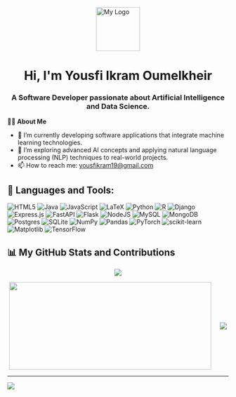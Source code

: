 
<img src="https://github.com/user-attachments/assets/41b76862-e634-4df8-8675-2690bbd17d12" alt="My Logo" style="width: 100px; height: auto; display: block; margin: 0 auto;">

<h1 align="center"">
    Hi, I'm Yousfi Ikram Oumelkheir
</h1>


<h3 align="center">A Software Developer passionate about Artificial Intelligence and Data Science.
</h3>



🙋‍♀️ **About Me**
- 🔭 I’m currently developing software applications that integrate machine learning technologies.
- 🌱 I’m exploring advanced AI concepts and applying natural language processing (NLP) techniques to real-world projects.
- 📫 How to reach me: [yousfikram19@gmail.com](mailto:yousfikram19@gmail.com)



## 🚀 Languages and Tools:

![HTML5](https://img.shields.io/badge/html5-%23E34F26.svg?style=for-the-badge&logo=html5&logoColor=white) ![Java](https://img.shields.io/badge/java-%23ED8B00.svg?style=for-the-badge&logo=openjdk&logoColor=white) ![JavaScript](https://img.shields.io/badge/javascript-%23323330.svg?style=for-the-badge&logo=javascript&logoColor=%23F7DF1E) ![LaTeX](https://img.shields.io/badge/latex-%23008080.svg?style=for-the-badge&logo=latex&logoColor=white) ![Python](https://img.shields.io/badge/python-3670A0?style=for-the-badge&logo=python&logoColor=ffdd54) ![R](https://img.shields.io/badge/r-%23276DC3.svg?style=for-the-badge&logo=r&logoColor=white) ![Django](https://img.shields.io/badge/django-%23092E20.svg?style=for-the-badge&logo=django&logoColor=white) ![Express.js](https://img.shields.io/badge/express.js-%23404d59.svg?style=for-the-badge&logo=express&logoColor=%2361DAFB) ![FastAPI](https://img.shields.io/badge/FastAPI-005571?style=for-the-badge&logo=fastapi) ![Flask](https://img.shields.io/badge/flask-%23000.svg?style=for-the-badge&logo=flask&logoColor=white) ![NodeJS](https://img.shields.io/badge/node.js-6DA55F?style=for-the-badge&logo=node.js&logoColor=white) ![MySQL](https://img.shields.io/badge/mysql-4479A1.svg?style=for-the-badge&logo=mysql&logoColor=white) ![MongoDB](https://img.shields.io/badge/MongoDB-%234ea94b.svg?style=for-the-badge&logo=mongodb&logoColor=white) ![Postgres](https://img.shields.io/badge/postgres-%23316192.svg?style=for-the-badge&logo=postgresql&logoColor=white) ![SQLite](https://img.shields.io/badge/sqlite-%2307405e.svg?style=for-the-badge&logo=sqlite&logoColor=white) ![NumPy](https://img.shields.io/badge/numpy-%23013243.svg?style=for-the-badge&logo=numpy&logoColor=white) ![Pandas](https://img.shields.io/badge/pandas-%23150458.svg?style=for-the-badge&logo=pandas&logoColor=white) ![PyTorch](https://img.shields.io/badge/PyTorch-%23EE4C2C.svg?style=for-the-badge&logo=PyTorch&logoColor=white) ![scikit-learn](https://img.shields.io/badge/scikit--learn-%23F7931E.svg?style=for-the-badge&logo=scikit-learn&logoColor=white) ![Matplotlib](https://img.shields.io/badge/Matplotlib-%23ffffff.svg?style=for-the-badge&logo=Matplotlib&logoColor=black) ![TensorFlow](https://img.shields.io/badge/TensorFlow-%23FF6F00.svg?style=for-the-badge&logo=TensorFlow&logoColor=white)

## 📊 My GitHub Stats and Contributions

<!-- GitHub Streak with Title -->

<p align="center">
  <img src="https://nirzak-streak-stats.vercel.app/?user=Ikramyousfi&theme=nightowl&hide_border=true"/>
</p>

<p align="center" style="display: flex; justify-content: center; align-items: center; gap: 20px;">
  <img src="https://github-readme-stats.vercel.app/api?username=Ikramyousfi&theme=nightowl&show_icons=true&hide_border=true&count_private=true" height="200px" width="460px"/>
  <img src="https://github-readme-stats.vercel.app/api/top-langs/?username=Ikramyousfi&theme=dark&hide_border=false&include_all_commits=false&count_private=false&layout=compact" />
</p>



---
[![](https://visitcount.itsvg.in/api?id=ikramyousfi&icon=5&color=2)](https://visitcount.itsvg.in)

<!-- Proudly created with GPRM ( https://gprm.itsvg.in ) -->


